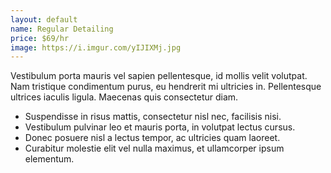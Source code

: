 ```yaml
---
layout: default
name: Regular Detailing
price: $69/hr
image: https://i.imgur.com/yIJIXMj.jpg
---
```

Vestibulum porta mauris vel sapien pellentesque, id mollis velit volutpat. Nam tristique condimentum purus, eu hendrerit mi ultricies in. Pellentesque ultrices iaculis ligula. Maecenas quis consectetur diam.

* Suspendisse in risus mattis, consectetur nisl nec, facilisis nisi.
* Vestibulum pulvinar leo et mauris porta, in volutpat lectus cursus.
* Donec posuere nisl a lectus tempor, ac ultricies quam laoreet.
* Curabitur molestie elit vel nulla maximus, et ullamcorper ipsum elementum.
